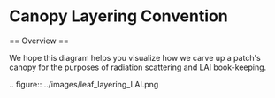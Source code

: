 
# Canopy Layering Convention

== Overview ==

We hope this diagram helps you visualize how we carve up a patch's canopy for the purposes of radiation scattering and LAI book-keeping.

.. figure:: ../images/leaf_layering_LAI.png